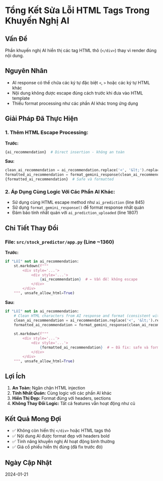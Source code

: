 # Tổng Kết Sửa Lỗi HTML Tags Trong Khuyến Nghị AI

## Vấn Đề
Phần khuyến nghị AI hiển thị các tag HTML thô (`</div>`) thay vì render đúng nội dung.

## Nguyên Nhân
- AI response có thể chứa các ký tự đặc biệt `<`, `>` hoặc các ký tự HTML khác
- Nội dung không được escape đúng cách trước khi đưa vào HTML template
- Thiếu format processing như các phần AI khác trong ứng dụng

## Giải Pháp Đã Thực Hiện

### 1. Thêm HTML Escape Processing:
**Trước:**
```python
{ai_recommendation}  # Direct insertion - không an toàn
```

**Sau:**
```python
clean_ai_recommendation = ai_recommendation.replace('<', '&lt;').replace('>', '&gt;')
formatted_ai_recommendation = format_gemini_response(clean_ai_recommendation)
{formatted_ai_recommendation}  # Safe và formatted
```

### 2. Áp Dụng Cùng Logic Với Các Phần AI Khác:
- Sử dụng cùng HTML escape method như `ai_prediction` (line 845)
- Sử dụng `format_gemini_response()` để format response nhất quán
- Đảm bảo tính nhất quán với `ai_prediction_uploaded` (line 1807)

## Chi Tiết Thay Đổi

### File: `src/stock_predictor/app.py` (Line ~1360)

**Trước:**
```python
if "Lỗi" not in ai_recommendation:
    st.markdown(f"""
        <div style='...'>
            <div style='...'>
                {ai_recommendation}  # ← Vấn đề: không escape
            </div>
        </div>
    """, unsafe_allow_html=True)
```

**Sau:**
```python
if "Lỗi" not in ai_recommendation:
    # Clean HTML characters from AI response and format (consistent with other AI responses)
    clean_ai_recommendation = ai_recommendation.replace('<', '&lt;').replace('>', '&gt;')
    formatted_ai_recommendation = format_gemini_response(clean_ai_recommendation)
    
    st.markdown(f"""
        <div style='...'>
            <div style='...'>
                {formatted_ai_recommendation}  # ← Đã fix: safe và formatted
            </div>
        </div>
    """, unsafe_allow_html=True)
```

## Lợi Ích

1. **An Toàn:** Ngăn chặn HTML injection
2. **Tính Nhất Quán:** Cùng logic với các phần AI khác
3. **Hiển Thị Đẹp:** Format đúng với headers, sections
4. **Không Thay Đổi Logic:** Tất cả features vẫn hoạt động như cũ

## Kết Quả Mong Đợi

- ✅ Không còn hiển thị `</div>` hoặc HTML tags thô
- ✅ Nội dung AI được format đẹp với headers bold
- ✅ Tính năng khuyến nghị AI hoạt động bình thường
- ✅ Giá cổ phiếu hiển thị đúng (đã fix trước đó)

## Ngày Cập Nhật
2024-01-21
